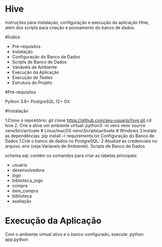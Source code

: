 # Hive 
instruções para instalação, configuração e execução da aplicação Hive, além dos scripts para criação e povoamento do banco de dados.

#Índice

* Pré-requisitos
* Instalação
* Configuração do Banco de Dados
* Scripts de Banco de Dados
* Variáveis de Ambiente
* Execução da Aplicação
* Execução de Testes
* Estrutura do Projeto

#Pré-requisitos

Python 3.8+
PostgreSQL 12+
Git

#Instalação

1.Clone o repositório:
git clone https://github.com/seu-usuario/hive.git
cd hive
2. Crie e ative um ambiente virtual:
python3 -m venv venv
source venv/bin/activate  # Linux/macOS
venv\Scripts\activate     # Windows
3.Instale as dependências:
pip install -r requirements.txt
Configuração do Banco de Dados
1.Crie o banco de dados no PostgreSQL:
2.Atualize as credenciais no arquivo .env (veja Variáveis de Ambiente).
Scripts de Banco de Dados

schema.sql: contém os comandos para criar as tabelas principais:

* usuário
* desenvolvedora
* jogo
* biblioteca_jogo
* compra
* item_compra
* biblioteca
* avaliação

# Execução da Aplicação

Com o ambiente virtual ativo e o banco configurado, execute: python app.python
